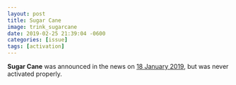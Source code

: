 ```yaml
---
layout: post
title: Sugar Cane
image: trink_sugarcane
date: 2019-02-25 21:39:04 -0600
categories: [issue]
tags: [activation]
---
```


**Sugar Cane** was announced in the news on [18 January 2019][news], but was never activated properly.

[news]: http://www.neopets.com/nf.phtml?nf_date=2019-01-14
